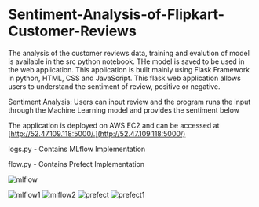 # Sentiment-Analysis-of-Flipkart-Customer-Reviews

The analysis of the customer reviews data, training and evalution of model is available in the src python notebook. THe model is saved to be used in the web application.
This application is built mainly using Flask Framework in python, HTML, CSS and JavaScript. This flask web application allows users to understand the sentiment of review, positive or negative.

Sentiment Analysis: Users can input review and the program runs the input through the Machine Learning model and provides the sentiment below

The application is deployed on AWS EC2 and can be accessed at [http://52.47.109.118:5000/.](http://52.47.109.118:5000/)


logs.py - Contains MLflow Implementation

flow.py - Contains Prefect Implementation

![mlflow](https://github.com/tsrkarri/Sentiment-Analysis-of-Flipkart-Customer-Reviews/assets/111137356/a9118d33-d898-4ed7-9192-ee63f7fc6256)

![mlflow1](https://github.com/tsrkarri/Sentiment-Analysis-of-Flipkart-Customer-Reviews/assets/111137356/5f60400a-6ab6-4bb3-b890-0a230c3d07b1)
![mlflow2](https://github.com/tsrkarri/Sentiment-Analysis-of-Flipkart-Customer-Reviews/assets/111137356/4c896f60-2cdb-4947-98cd-8aa65942acc9)
![prefect](https://github.com/tsrkarri/Sentiment-Analysis-of-Flipkart-Customer-Reviews/assets/111137356/bae16b3d-110f-48b9-9f78-e3412942f38b)
![prefect1](https://github.com/tsrkarri/Sentiment-Analysis-of-Flipkart-Customer-Reviews/assets/111137356/36257801-91b9-466d-9b7d-bf55b3f62cd2)
